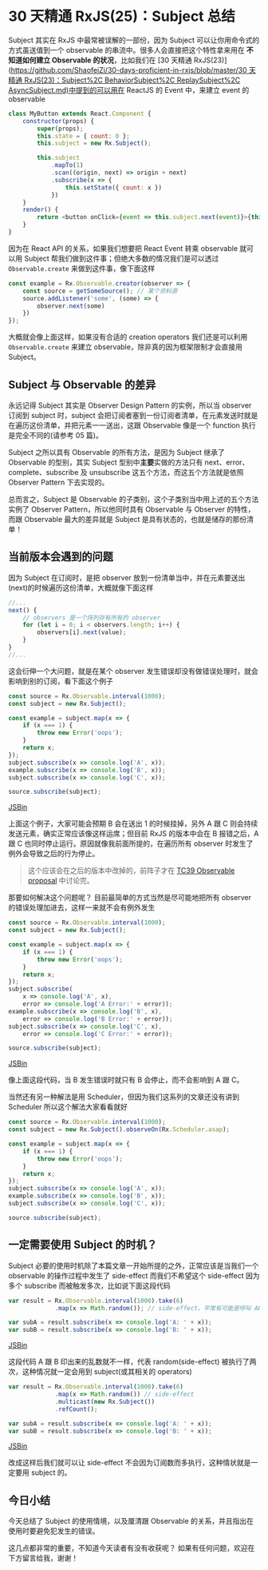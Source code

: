 # 30 天精通 RxJS\(25\)：Subject 总结

Subject 其实在 RxJS 中最常被误解的一部份，因为 Subject 可以让你用命令式的方式虽送值到一个 observable 的串流中。很多人会直接把这个特性拿来用在 **不知道如何建立 Observable 的状况**，比如我们在 \[30 天精通 RxJS\(23\)\]\([https://github.com/ShaofeiZi/30-days-proficient-in-rxjs/blob/master/30 天精通 RxJS\(23\)：Subject%2C BehaviorSubject%2C ReplaySubject%2C AsyncSubject.md\)中提到的可以用在](https://github.com/ShaofeiZi/30-days-proficient-in-rxjs/blob/master/30%20天精通%20RxJS%2823%29：Subject%2C%20BehaviorSubject%2C%20ReplaySubject%2C%20AsyncSubject.md%29中提到的可以用在) ReactJS 的 Event 中，来建立 event 的 observable

```javascript
class MyButton extends React.Component {
    constructor(props) {
        super(props);
        this.state = { count: 0 };
        this.subject = new Rx.Subject();

        this.subject
            .mapTo(1)
            .scan((origin, next) => origin + next)
            .subscribe(x => {
                this.setState({ count: x })
            })
    }
    render() {
        return <button onClick={event => this.subject.next(event)}>{this.state.count}</button>
    }
}
```

因为在 React API 的关系，如果我们想要把 React Event 转乘 observable 就可以用 Subject 帮我们做到这件事；但绝大多数的情况我们是可以透过 `Observable.create` 来做到这件事，像下面这样

```javascript
const example = Rx.Observable.creator(observer => {
    const source = getSomeSource(); // 某个资料源
    source.addListener('some', (some) => {
        observer.next(some)
    })
});
```

大概就会像上面这样，如果没有合适的 creation operators 我们还是可以利用 `Observable.create` 来建立 observable，除非真的因为框架限制才会直接用 Subject。

## Subject 与 Observable 的差异

永远记得 Subject 其实是 Observer Design Pattern 的实例，所以当 observer 订阅到 subject 时，subject 会把订阅者塞到一份订阅者清单，在元素发送时就是在遍历这份清单，并把元素一一送出，这跟 Observable 像是一个 function 执行是完全不同的\(请参考 05 篇\)。

Subject 之所以具有 Observable 的所有方法，是因为 Subject 继承了 Observable 的型别，其实 Subject 型别中**主要**实做的方法只有 next、error、 complete、subscribe 及 unsubscribe 这五个方法，而这五个方法就是依照 Observer Pattern 下去实现的。

总而言之，Subject 是 Observable 的子类别，这个子类别当中用上述的五个方法实例了 Observer Pattern，所以他同时具有 Observable 与 Observer 的特性，而跟 Observable 最大的差异就是 Subject 是具有状态的，也就是储存的那份清单！

## 当前版本会遇到的问题

因为 Subject 在订阅时，是把 observer 放到一份清单当中，并在元素要送出\(next\)的时候遍历这份清单，大概就像下面这样

```javascript
//...
next() {
    // observers 是一个阵列存有所有的 observer 
    for (let i = 0; i < observers.length; i++) {
        observers[i].next(value);
    }
}
//...
```

这会衍伸一个大问题，就是在某个 observer 发生错误却没有做错误处理时，就会影响到别的订阅，看下面这个例子

```javascript
const source = Rx.Observable.interval(1000);
const subject = new Rx.Subject();

const example = subject.map(x => {
    if (x === 1) {
        throw new Error('oops');
    }
    return x;
});
subject.subscribe(x => console.log('A', x));
example.subscribe(x => console.log('B', x));
subject.subscribe(x => console.log('C', x));

source.subscribe(subject);
```

[JSBin](https://jsbin.com/hukalo/1/edit?html,js,console)

上面这个例子，大家可能会预期 B 会在送出 1 的时候挂掉，另外 A 跟 C 则会持续发送元素，确实正常应该像这样运席；但目前 RxJS 的版本中会在 B 报错之后，A 跟 C 也同时停止运行。原因就像我前面所提的，在遍历所有 observer 时发生了例外会导致之后的行为停止。

> 这个应该会在之后的版本中改掉的，前阵子才在 [TC39 Observable proposal](https://github.com/tc39/proposal-observable/issues/119#issuecomment-269429238) 中讨论完。

那要如何解决这个问题呢？ 目前最简单的方式当然是尽可能地把所有 observer 的错误处理加进去，这样一来就不会有例外发生

```javascript
const source = Rx.Observable.interval(1000);
const subject = new Rx.Subject();

const example = subject.map(x => {
    if (x === 1) {
        throw new Error('oops');
    }
    return x;
});
subject.subscribe(
    x => console.log('A', x),
    error => console.log('A Error:' + error));
example.subscribe(x => console.log('B', x),
    error => console.log('B Error:' + error));
subject.subscribe(x => console.log('C', x),
    error => console.log('C Error:' + error));

source.subscribe(subject);
```

[JSBin](https://jsbin.com/hukalo/2/edit?html,js,console)

像上面这段代码，当 B 发生错误时就只有 B 会停止，而不会影响到 A 跟 C。

当然还有另一种解法是用 Scheduler，但因为我们这系列的文章还没有讲到 Scheduler 所以这个解法大家看看就好

```javascript
const source = Rx.Observable.interval(1000);
const subject = new Rx.Subject().observeOn(Rx.Scheduler.asap);

const example = subject.map(x => {
    if (x === 1) {
        throw new Error('oops');
    }
    return x;
});
subject.subscribe(x => console.log('A', x));
example.subscribe(x => console.log('B', x));
subject.subscribe(x => console.log('C', x));

source.subscribe(subject);
```

## 一定需要使用 Subject 的时机？

Subject 必要的使用时机除了本篇文章一开始所提的之外，正常应该是当我们一个 observable 的操作过程中发生了 side-effect 而我们不希望这个 side-effect 因为多个 subscribe 而被触发多次，比如说下面这段代码

```javascript
var result = Rx.Observable.interval(1000).take(6)
             .map(x => Math.random()); // side-effect，平常有可能是呼叫 API 或其他 side effect

var subA = result.subscribe(x => console.log('A: ' + x));
var subB = result.subscribe(x => console.log('B: ' + x));
```

[JSBin](https://jsbin.com/bogiful/2/edit?html,js,console)

这段代码 A 跟 B 印出来的乱数就不一样，代表 random\(side-effect\) 被执行了两次，这种情况就一定会用到 subject\(或其相关的 operators\)

```javascript
var result = Rx.Observable.interval(1000).take(6)
             .map(x => Math.random()) // side-effect
             .multicast(new Rx.Subject())
             .refCount();

var subA = result.subscribe(x => console.log('A: ' + x));
var subB = result.subscribe(x => console.log('B: ' + x));
```

[JSBin](https://jsbin.com/bogiful/1/edit?html,js,console)

改成这样后我们就可以让 side-effect 不会因为订阅数而多执行，这种情状就是一定要用 subject 的。

## 今日小结

今天总结了 Subject 的使用情境，以及厘清跟 Observable 的关系，并且指出在使用时要避免犯发生的错误。

这几点都非常的重要，不知道今天读者有没有收获呢？ 如果有任何问题，欢迎在下方留言给我，谢谢！

